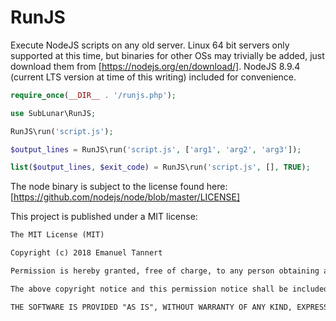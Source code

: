 # RunJS

Execute NodeJS scripts on any old server. Linux 64 bit servers only
supported at this time, but binaries for other OSs may trivially
be added, just download them from
[https://nodejs.org/en/download/]. NodeJS 8.9.4 (current LTS
version at time of this writing) included for convenience.

```php
require_once(__DIR__ . '/runjs.php');

use SubLunar\RunJS;

RunJS\run('script.js');

$output_lines = RunJS\run('script.js', ['arg1', 'arg2', 'arg3']);

list($output_lines, $exit_code) = RunJS\run('script.js', [], TRUE);
```

The node binary is subject to the license found here:
[https://github.com/nodejs/node/blob/master/LICENSE]

This project is published under a MIT license:

```txt
The MIT License (MIT)

Copyright (c) 2018 Emanuel Tannert

Permission is hereby granted, free of charge, to any person obtaining a copy of this software and associated documentation files (the "Software"), to deal in the Software without restriction, including without limitation the rights to use, copy, modify, merge, publish, distribute, sublicense, and/or sell copies of the Software, and to permit persons to whom the Software is furnished to do so, subject to the following conditions:

The above copyright notice and this permission notice shall be included in all copies or substantial portions of the Software.

THE SOFTWARE IS PROVIDED "AS IS", WITHOUT WARRANTY OF ANY KIND, EXPRESS OR IMPLIED, INCLUDING BUT NOT LIMITED TO THE WARRANTIES OF MERCHANTABILITY, FITNESS FOR A PARTICULAR PURPOSE AND NONINFRINGEMENT. IN NO EVENT SHALL THE AUTHORS OR COPYRIGHT HOLDERS BE LIABLE FOR ANY CLAIM, DAMAGES OR OTHER LIABILITY, WHETHER IN AN ACTION OF CONTRACT, TORT OR OTHERWISE, ARISING FROM, OUT OF OR IN CONNECTION WITH THE SOFTWARE OR THE USE OR OTHER DEALINGS IN THE SOFTWARE.
```
